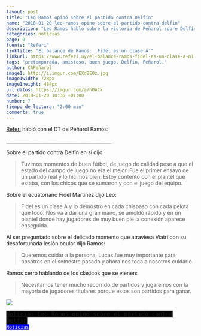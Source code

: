 ```yaml
---
layout: post
title: "Leo Ramos opinó sobre el partido contra Delfin"
name: "2018-01-20-leo-ramos-opino-sobre-el-partido-contra-delfin"
description: "Leo Ramos habló sobre la victoria de Peñarol sobre Delfín, sobre el ecuatoriano Fidel y sobre la lesión ocular que atraviesa Lucas Viatri "
categories: noticias
page: 0
fuente: "Referi"
linktitle: "El balance de Ramos: 'Fidel es un clase A'"
linkurl: https://www.referi.uy/el-balance-ramos-fidel-es-un-clase-a-n1161639
tags: "pretemporada, amistoso, buen juego, Delfin, Peñarol."
author: CAPeñarol
image1: http://i.imgur.com/EXdBEOz.jpg
image1width: 728px
image1height: 484px
url.datos: https://imgur.com/a/hOACk
date: 2018-01-20 10:36 +01:00
number: 7
tiempo_de_lectura: "2:00 min"
comments: true
---
```


[Referi](http://www.referi.com.uy) habló con el DT de Peñarol Ramos:

<a href="https://www.referi.uy/el-balance-ramos-fidel-es-un-clase-a-n1161639"><i class="fa fa-link" style="color:red;"></i><span style="color:#fff;"> El balance de Ramos: "Fidel es un clase A"</span></a>

Sobre el partido contra Delfin en si dijo:

<blockquote>
  <p>
	Tuvimos momentos de buen fútbol, de juego de calidad pese a que el estado del campo de juego no era el mejor. Fue el primer ensayo de un partido real y lo hicimos bien. Estoy contento con el plantel que estaba, con los chicos que se sumaron y con el juego del equipo.
  </p>
</blockquote>

Sobre el ecuatoriano Fidel Martinez dijo Leo:

<blockquote>
  <p>
    Fidel es un clase A y lo demostro en cada chispaso con cada pelota que tocó. Nos va a dar una gran mano, se amoldó rápido y en un plantel donde hay jugadores de muy buen pie la conexión aparece enseguida.
  </p>
</blockquote>

Al ser preguntado sobre el delicado momento que atraviesa Viatri con su desafortunada lesión ocular dijo Ramos:

<blockquote>
  <p>
    Queremos cuidar a la persona, Lucas fue muy importante para nosotros en el semestre pasado y ahora nos toca a nosotros cuidarlo.
  </p>
</blockquote>

Ramos cerró hablando de los clásicos que se vienen:

<blockquote>
  <p>
    Necesitamos tener mucho recorrido de partidos y jugaremos con la mayoría de jugadores titulares porque estos son partidos para ganar.
  </p>
</blockquote>

![](http://i.imgur.com/EXdBEOz.jpg)

<span style="font-family:monospace;font-size:1.1em;background:#000;color:#fd5206;" class="rounded"><a href="{{ site.url}}/Lanoticia-Leo-Ramos">Noticia: Leo Ramos opinó sobre el partido contra Delfin</a></span><a href="{{ site.url}}/noticias"><span style="font-size:0.9em;color:white;background:blue;font-family:monospace;" class="rounded"><br><i class="fa fa-globe"></i>Noticias</span></a>